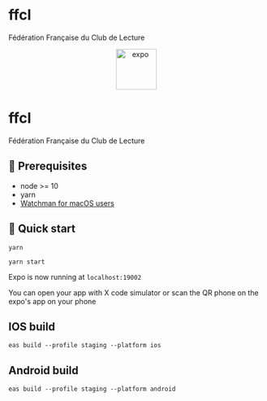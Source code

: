 # ffcl

Fédération Française du Club de Lecture

<p align="center">
<a href="[https://docs.expo.dev/](https://docs.expo.dev/)">
<img alt="expo" src="https://cdn.icon-icons.com/icons2/2389/PNG/512/expo_logo_icon_145293.png" width="80" />
</a>
</p>

# ffcl

Fédération Française du Club de Lecture

## 🌱 Prerequisites

- node >= 10
- yarn
- <a href="[https://facebook.github.io/watchman/docs/install#buildinstall](https://facebook.github.io/watchman/docs/install#buildinstall)">Watchman for macOS users </a>

## 🚀 Quick start

```
yarn

yarn start

```

Expo is now running at `localhost:19002`

You can open your app with X code simulator or scan the QR phone on the expo's app on your phone

## IOS build

`eas build --profile staging --platform ios`

## Android build

`eas build --profile staging --platform android`
